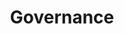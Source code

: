 ---
# This topic lives at
# https://digital.gov/topics/governance

# Topic Title
title: "Governance"

# description — keep it short and clear
summary: ""

# Weight
weight: 1

# For more information on managing topics,
# see https://github.com/GSA/digitalgov.gov/wiki/topics
---